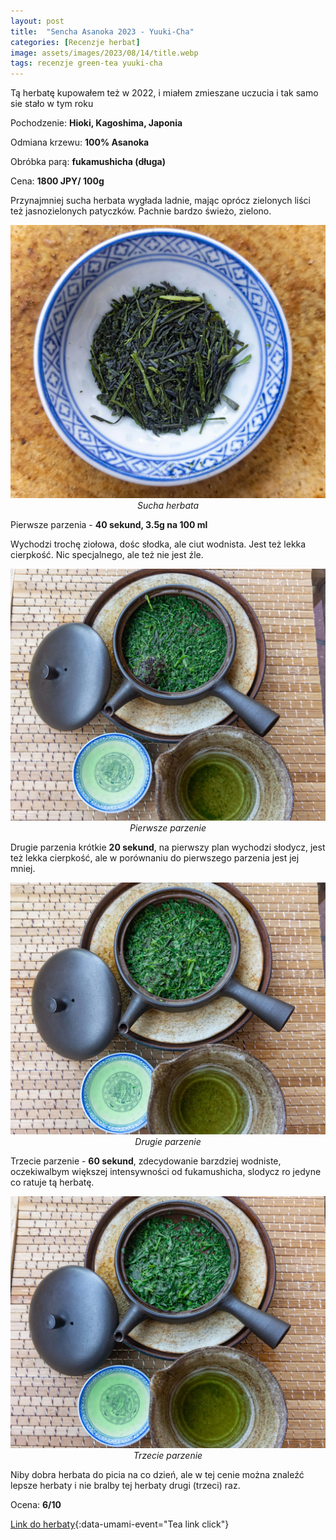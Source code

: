 ```yaml
---
layout: post
title:  "Sencha Asanoka 2023 - Yuuki-Cha"
categories: [Recenzje herbat]
image: assets/images/2023/08/14/title.webp
tags: recenzje green-tea yuuki-cha
---
```


Tą herbatę kupowałem też w 2022, i miałem zmieszane uczucia i tak samo sie stało w tym roku

Pochodzenie: **Hioki, Kagoshima, Japonia**

Odmiana krzewu: **100% Asanoka**

Obróbka parą: **fukamushicha (długa)**

Cena: **1800 JPY/ 100g** 

Przynajmniej sucha herbata wygłada ladnie, mając oprócz zielonych liści też jasnozielonych patyczków. Pachnie bardzo świeżo, zielono.

<p align="center">
  <img alt="Sucha herbata" src="/assets/images/2023/08/14/title.webp" width="700">
  <br>
    <em><i>Sucha herbata </i></em>
</p>


Pierwsze parzenia - **40 sekund, 3.5g na 100 ml**

Wychodzi trochę ziołowa, dośc słodka, ale ciut wodnista. Jest też lekka cierpkość. Nic specjalnego, ale też nie jest źle.

<p align="center">
  <img alt="pierwsze parzenie" src="/assets/images/2023/08/14/1.webp" width="700">
  <br>
    <em><i>Pierwsze parzenie </i></em>
</p>

Drugie parzenia krótkie **20 sekund**, na pierwszy plan wychodzi słodycz, jest też lekka cierpkość, ale w porównaniu do pierwszego parzenia jest jej mniej.

<p align="center">
  <img alt="trzecie parzenie" src="/assets/images/2023/08/14/2.webp" width="700">
  <br>
    <em><i>Drugie parzenie </i></em>
</p>

Trzecie parzenie - **60 sekund**, zdecydowanie barzdziej wodniste, oczekiwalbym większej intensywności od fukamushicha, slodycz ro jedyne co ratuje tą herbatę.

<p align="center">
  <img alt="trzecie parzenie" src="/assets/images/2023/08/14/3.webp" width="700">
  <br>
    <em><i>Trzecie parzenie </i></em>
</p>

Niby dobra herbata do picia na co dzień, ale w tej cenie można znaleźć lepsze herbaty i nie bralby tej herbaty drugi (trzeci) raz.

Ocena: **6/10**

[Link do herbaty](https://www.yuuki-cha.com/asanoka-sencha){:data-umami-event="Tea link click"}